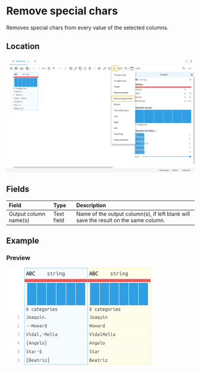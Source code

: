 # Remove special chars
Removes special chars from every value of the selected columns.
## Location
![Remove special chars on the interface](../../docs/screenshots/location/remove_special_chars.png)
## Fields
| Field | Type | Description |
| :--- | :--- | :--- |
| Output column name(s) | Text field | Name of the output column(s), if left blank will save the result on the same column. |
## Example
### Preview
![Remove special chars example](../../docs/screenshots/table/remove_special_chars.png)